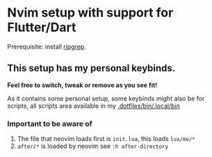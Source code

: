 # Nvim setup with support for Flutter/Dart 
Prerequisite: install [ripgrep](https://github.com/BurntSushi/ripgrep).

## This setup has my personal keybinds.
**Feel free to switch, tweak or remove as you see fit!**

As it contains some personal setup, some keybinds might also be for scripts, all scripts area available in my [.dotfiles/bin/.local/bin](https://github.com/RobertBrunhage/.dotfiles/tree/main/bin/.local/bin)

### Important to be aware of

1. The file that neovim loads first is `init.lua`, this loads `lua/me/*`
2. `after/*` is loaded by neovim see `:h after-directory`
